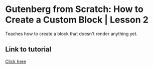 # Gutenberg from Scratch: How to Create a Custom Block | Lesson 2

Teaches how to create a block that doesn't render anything yet.

## Link to tutorial

[Click here](https://www.youtube.com/watch?v=2CGFLwSoDbY&list=PLriKzYyLb28lHhftzU7Z_DJ32mvLy4KKH&index=3&ab_channel=AlessandroCastellani)

